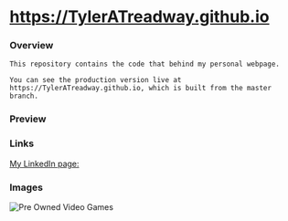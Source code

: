 # https://TylerATreadway.github.io


### Overview

```
This repository contains the code that behind my personal webpage.

You can see the production version live at https://TylerATreadway.github.io, which is built from the master branch.
```


### Preview


### Links
[My LinkedIn page:](https://www.linkedin.com/in/tyler-treadway-798829159/)  



### Images
![Pre Owned Video Games](https://tyleratreadway.github.io/screenshot.png)  
